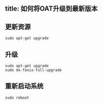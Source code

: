 title: 如何将OAT升级到最新版本
---

## 更新资源
```
sudo apt-get upgrade
```
## 升级
```
sudo apt-get upgrade
sudo do-fenix-full-upgrade
```
## 重新启动系统
```
sudo reboot
```
